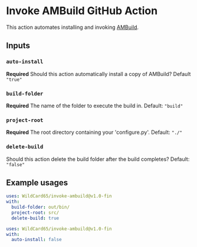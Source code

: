 # Invoke AMBuild GitHub Action

This action automates installing and invoking [AMBuild](https://github.com/alliedmodders/ambuild).

## Inputs

### `auto-install`

**Required** Should this action automatically install a copy of AMBuild? Default `"true"`

### `build-folder`

**Required** The name of the folder to execute the build in. Default: `"build"`

### `project-root`

**Required** The root directory containing your 'configure.py'. Default: `"./"`

### `delete-build`

Should this action delete the build folder after the build completes? Default: `"false"`

## Example usages

```yaml
uses: WildCard65/invoke-ambuild@v1.0-fin
with:
  build-folder: out/bin/
  project-root: src/
  delete-build: true
```

```yaml
uses: WildCard65/invoke-ambuild@v1.0-fin
with:
  auto-install: false
```
